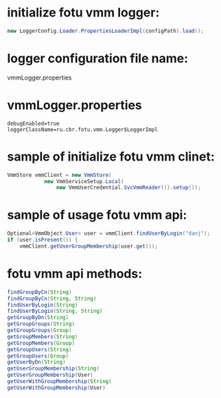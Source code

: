 # initialize fotu vmm logger:
```java
new LoggerConfig.Loader.PropertiesLoaderImpl(configPath).load();
```
# logger configuration file name: 
vmmLogger.properties
# vmmLogger.properties
```
debugEnabled=true
loggerClassName=ru.cbr.fotu.vmm.Logger$LoggerImpl
```
# sample of initialize fotu vmm clinet:
```java
VmmStore vmmClient = new VmmStore(
			new VmmServiceSetup.Local(
				new VmmUserCredential.SvcVmmReader()).setup());
```
# sample of usage fotu vmm api:
```java
Optional<VmmObject.User> user = vmmClient.findUserByLogin("danj");
if (user.isPresent()) {
	vmmClient.getUserGroupMembership(user.get()); 
```
# fotu vmm api methods: 
```java
findGroupByCn(String)
findGroupByCn(String, String)
findUserByLogin(String)
findUserByLogin(String, String)
getGroupByDn(String)
getGroupGroups(String)
getGroupGroups(Group)
getGroupMembers(String)
getGroupMembers(Group)
getGroupUsers(String)
getGroupUsers(Group)
getUserByDn(String)
getUserGroupMembership(String)
getUserGroupMembership(User)
getUserWithGroupMembership(String)
getUserWithGroupMembership(User)
```
